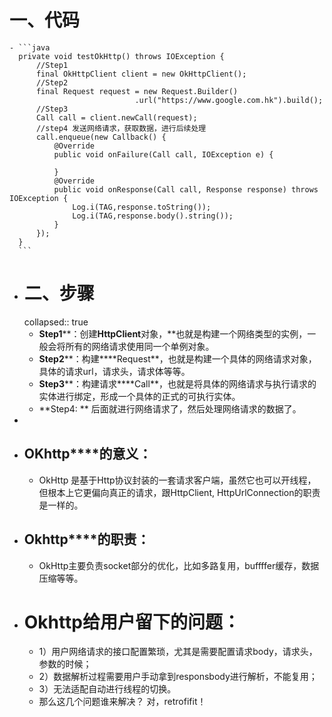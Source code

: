 # 一、代码
	- ```java
	  private void testOkHttp() throws IOException {
	      //Step1
	      final OkHttpClient client = new OkHttpClient();
	      //Step2
	      final Request request = new Request.Builder()
	      						.url("https://www.google.com.hk").build();
	      //Step3
	      Call call = client.newCall(request);
	      //step4 发送网络请求，获取数据，进行后续处理
	      call.enqueue(new Callback() {
	          @Override
	          public void onFailure(Call call, IOException e) {
	            
	          }
	          @Override
	          public void onResponse(Call call, Response response) throws IOException {
	              Log.i(TAG,response.toString());
	              Log.i(TAG,response.body().string());
	          }
	      });
	  }
	  ```
- # 二、步骤
  collapsed:: true
	- **Step1****：创建****HttpClient****对象，**也就是构建一个网络类型的实例，一般会将所有的网络请求使用同一个单例对象。
	- **Step2****：构建****Request**，也就是构建一个具体的网络请求对象，具体的请求url，请求头，请求体等等。
	- **Step3****：构建请求****Call**，也就是将具体的网络请求与执行请求的实体进行绑定，形成一个具体的正式的可执行实体。
	- **Step4: ** 后面就进行网络请求了，然后处理网络请求的数据了。
-
- ## **OKhttp****的意义**：
	- OkHttp 是基于Http协议封装的一套请求客户端，虽然它也可以开线程，但根本上它更偏向真正的请求，跟HttpClient, HttpUrlConnection的职责是一样的。
- ## **Okhttp****的职责：**
	- OkHttp主要负责socket部分的优化，比如多路复用，buffffer缓存，数据压缩等等。
- # Okhttp给用户留下的问题：
	- 1）用户网络请求的接口配置繁琐，尤其是需要配置请求body，请求头，参数的时候；
	- 2）数据解析过程需要用户手动拿到responsbody进行解析，不能复用；
	- 3）无法适配自动进行线程的切换。
	- 那么这几个问题谁来解决？ 对，retrofifit！